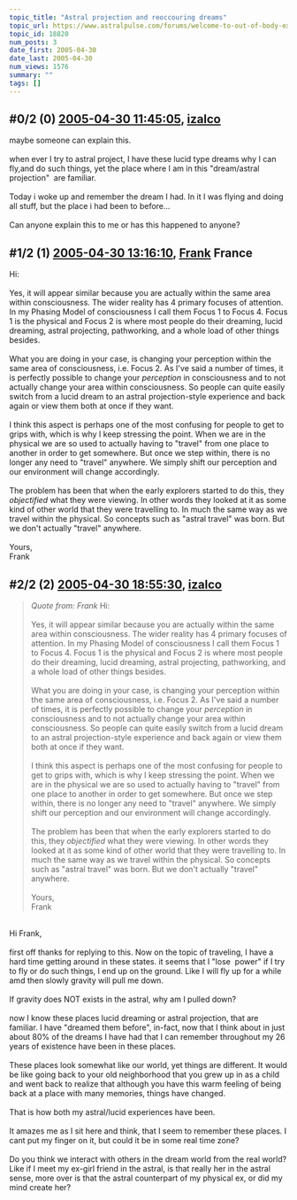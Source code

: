 ```yaml
---
topic_title: "Astral projection and reoccouring dreams"
topic_url: https://www.astralpulse.com/forums/welcome-to-out-of-body-experiences!/astral-projection-and-reoccouring-dreams
topic_id: 18820
num_posts: 3
date_first: 2005-04-30
date_last: 2005-04-30
num_views: 1576
summary: ""
tags: []
---
```


## \#0/2 (0) [2005-04-30 11:45:05](https://www.astralpulse.com/forums/index.php?msg=162500), [izalco](https://www.astralpulse.com/forums/profile/?u=8826)  ##
<section>
maybe someone can explain this.
<br>
<br>
when ever I try to astral project, I have these lucid type dreams why I can fly,and do such things, yet the place where I am in this "dream/astral projection"  are familiar.
<br>
<br>
Today i woke up and remember the dream I had. In it I was flying and doing all stuff, but the place i had been to before...
<br>
<br>
Can anyone explain this to me or has this happened to anyone?
</section>

## \#1/2 (1) [2005-04-30 13:16:10](https://www.astralpulse.com/forums/index.php?msg=162514), [Frank](https://www.astralpulse.com/forums/profile/?u=359) France ##
<section>
Hi:
<br>
<br>
Yes, it will appear similar because you are actually within the same area within consciousness. The wider reality has 4 primary focuses of attention. In my Phasing Model of consciousness I call them Focus 1 to Focus 4. Focus 1 is the physical and Focus 2 is where most people do their dreaming, lucid dreaming, astral projecting, pathworking, and a whole load of other things besides.
<br>
<br>
What you are doing in your case, is changing your perception within the same area of consciousness, i.e. Focus 2. As I've said a number of times, it is perfectly possible to change your
<i>
 perception
</i>
in consciousness and to not actually change your area within consciousness. So people can quite easily switch from a lucid dream to an astral projection-style experience and back again or view them both at once if they want.
<br>
<br>
I think this aspect is perhaps one of the most confusing for people to get to grips with, which is why I keep stressing the point. When we are in the physical we are so used to actually having to "travel" from one place to another in order to get somewhere. But once we step within, there is no longer any need to "travel" anywhere. We simply shift our perception and our environment will change accordingly.
<br>
<br>
The problem has been that when the early explorers started to do this, they
<i>
 objectified
</i>
what they were viewing. In other words they looked at it as some kind of other world that they were travelling to. In much the same way as we travel within the physical. So concepts such as "astral travel" was born. But we don't actually "travel" anywhere.
<br>
<br>
Yours,
<br>
Frank
</section>

## \#2/2 (2) [2005-04-30 18:55:30](https://www.astralpulse.com/forums/index.php?msg=162541), [izalco](https://www.astralpulse.com/forums/profile/?u=8826)  ##
<section>
<blockquote class="bbc_standard_quote">
 <cite>
  Quote from: Frank
 </cite>
 Hi:
 <br>
 <br>
 Yes, it will appear similar because you are actually within the same area within consciousness. The wider reality has 4 primary focuses of attention. In my Phasing Model of consciousness I call them Focus 1 to Focus 4. Focus 1 is the physical and Focus 2 is where most people do their dreaming, lucid dreaming, astral projecting, pathworking, and a whole load of other things besides.
 <br>
 <br>
 What you are doing in your case, is changing your perception within the same area of consciousness, i.e. Focus 2. As I've said a number of times, it is perfectly possible to change your
 <i>
  perception
 </i>
 in consciousness and to not actually change your area within consciousness. So people can quite easily switch from a lucid dream to an astral projection-style experience and back again or view them both at once if they want.
 <br>
 <br>
 I think this aspect is perhaps one of the most confusing for people to get to grips with, which is why I keep stressing the point. When we are in the physical we are so used to actually having to "travel" from one place to another in order to get somewhere. But once we step within, there is no longer any need to "travel" anywhere. We simply shift our perception and our environment will change accordingly.
 <br>
 <br>
 The problem has been that when the early explorers started to do this, they
 <i>
  objectified
 </i>
 what they were viewing. In other words they looked at it as some kind of other world that they were travelling to. In much the same way as we travel within the physical. So concepts such as "astral travel" was born. But we don't actually "travel" anywhere.
 <br>
 <br>
 Yours,
 <br>
 Frank
</blockquote>
<br>
Hi Frank,
<br>
<br>
first off thanks for replying to this. Now on the topic of traveling, I have a hard time getting around in these states. it seems that I "lose  power" if I try to fly or do such things, I end up on the ground. Like I will fly up for a while amd then slowly gravity will pull me down.
<br>
<br>
If gravity does NOT exists in the astral, why am I pulled down?
<br>
<br>
now I know these places lucid dreaming or astral projection, that are familiar. I have "dreamed them before", in-fact, now that I think about in just about 80% of the dreams I have had that I can remember throughout my 26 years of existence have been in these places.
<br>
<br>
These places look somewhat like our world, yet things are different. It would be like going back to your old neighborhood that you grew up in as a child and went back to realize that although you have this warm feeling of being back at a place with many memories, things have changed.
<br>
<br>
That is how both my astral/lucid experiences have been.
<br>
<br>
It amazes me as I sit here and think, that I seem to remember these places. I cant put my finger on it, but could it be in some real time zone?
<br>
<br>
Do you think we interact with others in the dream world from the real world? Like if I meet my ex-girl friend in the astral, is that really her in the astral sense, more over is that the astral counterpart of my physical ex, or did my mind create her?
</section>